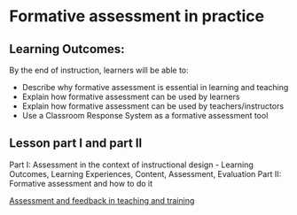 # Formative assessment in practice

## Learning Outcomes:

By the end of instruction, learners will be able to:

- Describe why formative assessment is essential in learning and teaching
- Explain how formative assessment can be used by learners
- Explain how formative assessment can be used by teachers/instructors
- Use a Classroom Response System as a formative assessment tool

## Lesson part I and part II
Part I: Assessment in the context of instructional design - Learning Outcomes, Learning Experiences, Content, Assessment, Evaluation
Part II: Formative assessment and how to do it

[Assessment and feedback in teaching and training](./lesson.md)

